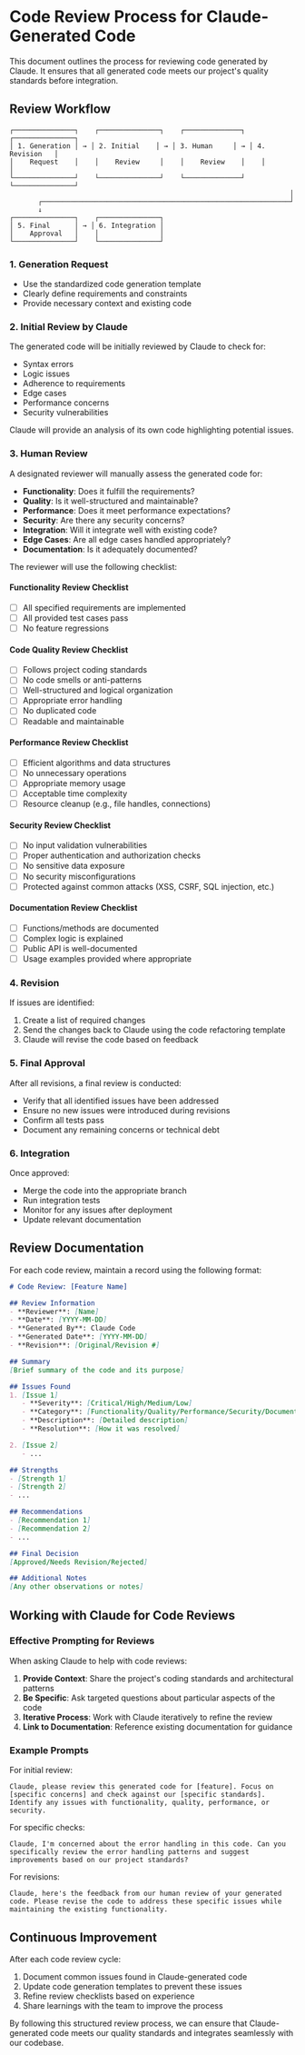 # Code Review Process for Claude-Generated Code

This document outlines the process for reviewing code generated by Claude. It ensures that all generated code meets our project's quality standards before integration.

## Review Workflow

```
┌───────────────┐    ┌───────────────┐    ┌──────────────┐    ┌───────────────┐
│ 1. Generation │ → │ 2. Initial    │ → │ 3. Human     │ → │ 4. Revision   │
│    Request    │    │    Review     │    │    Review    │    │               │
└───────────────┘    └───────────────┘    └──────────────┘    └───────────────┘
                                                                     │
       ┌─────────────────────────────────────────────────────────────┘
       ↓
┌───────────────┐    ┌───────────────┐
│ 5. Final      │ → │ 6. Integration │
│    Approval   │    │               │
└───────────────┘    └───────────────┘
```

### 1. Generation Request

- Use the standardized code generation template
- Clearly define requirements and constraints
- Provide necessary context and existing code

### 2. Initial Review by Claude

The generated code will be initially reviewed by Claude to check for:

- Syntax errors
- Logic issues
- Adherence to requirements
- Edge cases
- Performance concerns
- Security vulnerabilities

Claude will provide an analysis of its own code highlighting potential issues.

### 3. Human Review

A designated reviewer will manually assess the generated code for:

- **Functionality**: Does it fulfill the requirements?
- **Quality**: Is it well-structured and maintainable?
- **Performance**: Does it meet performance expectations?
- **Security**: Are there any security concerns?
- **Integration**: Will it integrate well with existing code?
- **Edge Cases**: Are all edge cases handled appropriately?
- **Documentation**: Is it adequately documented?

The reviewer will use the following checklist:

#### Functionality Review Checklist

- [ ] All specified requirements are implemented
- [ ] All provided test cases pass
- [ ] No feature regressions

#### Code Quality Review Checklist

- [ ] Follows project coding standards
- [ ] No code smells or anti-patterns
- [ ] Well-structured and logical organization
- [ ] Appropriate error handling
- [ ] No duplicated code
- [ ] Readable and maintainable

#### Performance Review Checklist

- [ ] Efficient algorithms and data structures
- [ ] No unnecessary operations
- [ ] Appropriate memory usage
- [ ] Acceptable time complexity
- [ ] Resource cleanup (e.g., file handles, connections)

#### Security Review Checklist

- [ ] No input validation vulnerabilities
- [ ] Proper authentication and authorization checks
- [ ] No sensitive data exposure
- [ ] No security misconfigurations
- [ ] Protected against common attacks (XSS, CSRF, SQL injection, etc.)

#### Documentation Review Checklist

- [ ] Functions/methods are documented
- [ ] Complex logic is explained
- [ ] Public API is well-documented
- [ ] Usage examples provided where appropriate

### 4. Revision

If issues are identified:

1. Create a list of required changes
2. Send the changes back to Claude using the code refactoring template
3. Claude will revise the code based on feedback

### 5. Final Approval

After all revisions, a final review is conducted:

- Verify that all identified issues have been addressed
- Ensure no new issues were introduced during revisions
- Confirm all tests pass
- Document any remaining concerns or technical debt

### 6. Integration

Once approved:

- Merge the code into the appropriate branch
- Run integration tests
- Monitor for any issues after deployment
- Update relevant documentation

## Review Documentation

For each code review, maintain a record using the following format:

```markdown
# Code Review: [Feature Name]

## Review Information
- **Reviewer**: [Name]
- **Date**: [YYYY-MM-DD]
- **Generated By**: Claude Code
- **Generated Date**: [YYYY-MM-DD]
- **Revision**: [Original/Revision #]

## Summary
[Brief summary of the code and its purpose]

## Issues Found
1. [Issue 1]
   - **Severity**: [Critical/High/Medium/Low]
   - **Category**: [Functionality/Quality/Performance/Security/Documentation]
   - **Description**: [Detailed description]
   - **Resolution**: [How it was resolved]

2. [Issue 2]
   - ...

## Strengths
- [Strength 1]
- [Strength 2]
- ...

## Recommendations
- [Recommendation 1]
- [Recommendation 2]
- ...

## Final Decision
[Approved/Needs Revision/Rejected]

## Additional Notes
[Any other observations or notes]
```

## Working with Claude for Code Reviews

### Effective Prompting for Reviews

When asking Claude to help with code reviews:

1. **Provide Context**: Share the project's coding standards and architectural patterns
2. **Be Specific**: Ask targeted questions about particular aspects of the code
3. **Iterative Process**: Work with Claude iteratively to refine the review
4. **Link to Documentation**: Reference existing documentation for guidance

### Example Prompts

For initial review:
```
Claude, please review this generated code for [feature]. Focus on [specific concerns] and check against our [specific standards]. Identify any issues with functionality, quality, performance, or security.
```

For specific checks:
```
Claude, I'm concerned about the error handling in this code. Can you specifically review the error handling patterns and suggest improvements based on our project standards?
```

For revisions:
```
Claude, here's the feedback from our human review of your generated code. Please revise the code to address these specific issues while maintaining the existing functionality.
```

## Continuous Improvement

After each code review cycle:

1. Document common issues found in Claude-generated code
2. Update code generation templates to prevent these issues
3. Refine review checklists based on experience
4. Share learnings with the team to improve the process

By following this structured review process, we can ensure that Claude-generated code meets our quality standards and integrates seamlessly with our codebase.